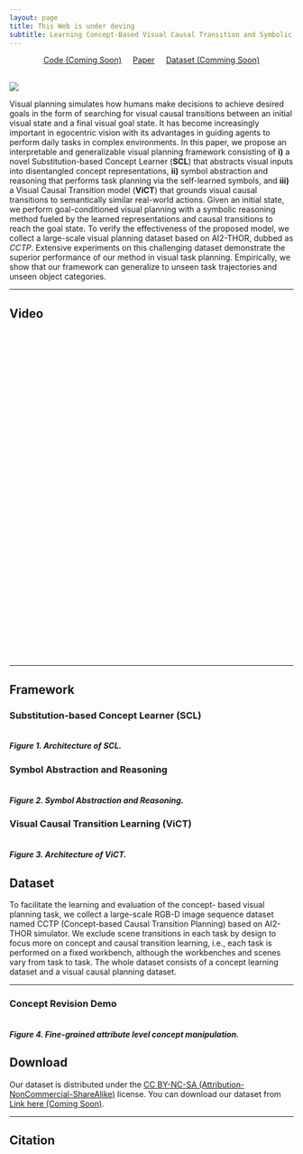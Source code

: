 ```yaml
---
layout: page
title: This Web is under deving
subtitle: Learning Concept-Based Visual Causal Transition and Symbolic Reasoning for Visual Planning
---
```

<center style="font-weight: bold"> </center>

<div style="display: flex; justify-content: center; align-items: center;">
  <span class="link-block" style="text-align: center; display: block; margin: 0 10px;">
    <a href="" target="_blank" class="external-link button is-normal is-rounded is-dark">
      <span class="icon">
        <i class="fab fa-github"></i>
      </span>
      <span>Code (Coming Soon)</span>
    </a>
  </span>
  <span class="link-block" style="text-align: center; display: block; margin: 0 10px;">
    <a href="https://arxiv.org/abs/2310.03325" target="_blank" class="external-link button is-normal is-rounded is-dark">
      <span class="icon">
        <i class="far fa-file-alt"></i>
      </span>
      <span>Paper</span>
    </a>
  </span>
  <span class="link-block" style="text-align: center; display: block; margin: 0 10px;">
    <a href="" target="_blank" class="external-link button is-normal is-rounded is-dark">
      <span class="icon">
        <i class="fa fa-database"></i>
      </span>
      <span>Dataset (Comming Soon)</span>
    </a>
  </span>
</div>


<!-- <p align="center">
    <a href='https://github.com/jiemingcui/probio/', target="_blank">[Code]
    </a>
    <a href='https://arxiv.org/abs/<ARXIV PAPER ID>', target="_blank">[ArXiv]
    </a>
</p> -->
<!-- Github link -->

<br>

![](assets/img/1.png)

Visual planning simulates how humans make decisions to achieve desired goals in the form of searching for visual causal transitions between an initial visual state and a final visual goal state. It has become increasingly important in egocentric vision with its advantages in guiding agents to perform daily tasks in complex environments. In this paper, we propose an interpretable and generalizable visual planning framework consisting of **i)** a novel Substitution-based Concept Learner (**SCL**) that abstracts visual inputs into disentangled concept representations, **ii)** symbol abstraction and reasoning that performs task planning via the self-learned symbols, and **iii)** a Visual Causal Transition model (**ViCT**) that grounds visual causal transitions to semantically similar real-world actions. Given an initial state, we perform goal-conditioned visual planning with a symbolic reasoning method fueled by the learned representations and causal transitions to reach the goal state. To verify the effectiveness of the proposed model, we collect a large-scale visual planning dataset based on AI2-THOR, dubbed as *CCTP*. Extensive experiments on this challenging dataset demonstrate the superior performance of our method in visual task planning. Empirically, we show that our framework can generalize to unseen task trajectories and unseen object categories.


<hr>

## Video

<div class="extensions extensions--video">
<iframe width="920" height="580" src="" title="YouTube video player" allow="accelerometer; autoplay; clipboard-write; encrypted-media; gyroscope; picture-in-picture; web-share" frameborder="0" scrolling="no" allowfullscreen></iframe>
</div>

<hr>

## Framework

### Substitution-based Concept Learner (SCL)

<div class="card bg-light border-light mb-3">
    <img class="card-img lazyload" data-src="assets/img/concept_learning.png" />
    <div class="card-body">
      <h5 class="card-title">Figure 1. Architecture of SCL.</h5>
    </div>
</div>



### Symbol Abstraction and Reasoning

<div class="card bg-light border-light mb-3">
    <img class="card-img lazyload" data-src="assets/img/symbol_reasoning.png" />
    <div class="card-body">
      <h5 class="card-title">Figure 2. Symbol Abstraction and Reasoning.</h5>
    </div>
</div>

### Visual Causal Transition Learning (ViCT)

<div class="card bg-light border-light mb-3">
    <img class="card-img lazyload" data-src="assets/img/causal_transition.png" />
    <div class="card-body">
      <h5 class="card-title">Figure 3. Architecture of ViCT.</h5>
    </div>
</div>

## Dataset

To facilitate the learning and evaluation of the concept-
based visual planning task, we collect a large-scale RGB-D
image sequence dataset named CCTP (Concept-based Causal
Transition Planning) based on AI2-THOR simulator.
We exclude scene transitions in each task by design to
focus more on concept and causal transition learning, i.e.,
each task is performed on a fixed workbench, although the
workbenches and scenes vary from task to task. The whole dataset consists
of a concept learning dataset and a visual causal planning
dataset.


<!-- ### Visualization of the ambiguous actions in BioLab. -->



<hr>

### Concept Revision Demo

<div class="card bg-light border-light mb-3">
    <img class="card-img lazyload" data-src="assets/img/figure_4_updated.png" />
    <div class="card-body">
      <h5 class="card-title">Figure 4. Fine-grained attribute level concept manipulation.</h5>
    </div>
</div>

## Download

Our dataset is distributed under the [CC BY-NC-SA (Attribution-NonCommercial-ShareAlike)](https://creativecommons.org/licenses/by-nc-sa/4.0/) license. You can download our dataset from [Link here (Coming Soon)]().

<hr>

## Citation

```bibtex

```
